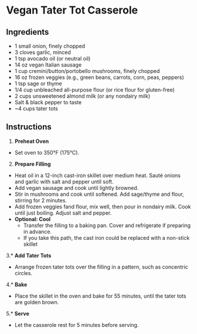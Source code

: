 # Vegan Tater Tot Casserole

## Ingredients
- 1 small onion, finely chopped
- 3 cloves garlic, minced
- 1 tsp avocado oil (or neutral oil)
- 14 oz vegan Italian sausage
- 1 cup cremini/button/portobello mushrooms, finely chopped
- 16 oz frozen veggies (e.g., green beans, carrots, corn, peas, peppers)
- 1 tsp sage or thyme
- 1/4 cup unbleached all-purpose flour (or rice flour for gluten-free)
- 2 cups unsweetened almond milk (or any nondairy milk)
- Salt & black pepper to taste
- ~4 cups tater tots

## Instructions

1. **Preheat Oven**
  * Set oven to 350°F (175°C).

2. **Prepare Filling**
  * Heat oil in a 12-inch cast-iron skillet over medium heat. Sauté onions and garlic with salt and pepper until soft.
  * Add vegan sausage and cook until lightly browned.
  * Stir in mushrooms and cook until softened. Add sage/thyme and flour, stirring for 2 minutes.
  * Add frozen veggies fand flour, mix well, then pour in nondairy milk. Cook until just boiling. Adjust salt and pepper.
  * **Optional: Cool**
    * Transfer the filling to a baking pan. Cover and refrigerate if preparing in advance.
    * If you take this path, the cast iron could be replaced with a non-stick skillet

3.* **Add Tater Tots**
  * Arrange frozen tater tots over the filling in a pattern, such as concentric circles.

4.* **Bake**
  * Place the skillet in the oven and bake for 55 minutes, until the tater tots are golden brown.

5.* **Serve**
  * Let the casserole rest for 5 minutes before serving.
